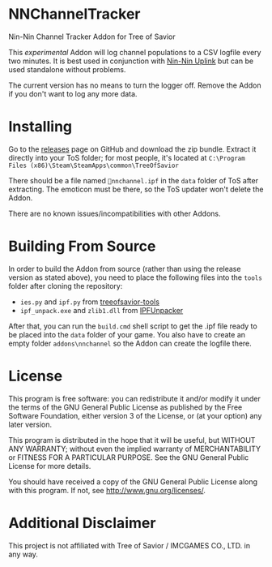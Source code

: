 # NNChannelTracker

Nin-Nin Channel Tracker Addon for Tree of Savior

This _experimental_ Addon will log channel populations to a CSV logfile every
two minutes. It is best used in conjunction with [Nin-Nin Uplink](https://github.com/ScorpicSavior/NinNinUplink)
but can be used standalone without problems.

The current version has no means to turn the logger off. Remove the Addon if you
don't want to log any more data.

# Installing

Go to the [releases](https://github.com/ScorpicSavior/NNChannelTracker/releases)
page on GitHub and download the zip bundle. Extract it directly into your ToS
folder; for most people, it's located at `C:\Program Files (x86)\Steam\SteamApps\common\TreeOfSavior`

There should be a file named `📜nnchannel.ipf` in the `data` folder of ToS
after extracting. The emoticon must be there, so the ToS updater won't delete
the Addon.

There are no known issues/incompatibilities with other Addons.

# Building From Source

In order to build the Addon from source (rather than using the release version
as stated above), you need to place the following files into the `tools` folder
after cloning the repository:

* `ies.py` and `ipf.py` from [treeofsavior-tools](https://github.com/TwoLaid/treeofsavior-tools)
* `ipf_unpack.exe` and `zlib1.dll` from [IPFUnpacker](https://github.com/r1emu/IPFUnpacker)

After that, you can run the `build.cmd` shell script to get the .ipf file ready
to be placed into the `data` folder of your game. You also have to create an
empty folder `addons\nnchannel` so the Addon can create the logfile there.

# License

This program is free software: you can redistribute it and/or modify
it under the terms of the GNU General Public License as published by
the Free Software Foundation, either version 3 of the License, or
(at your option) any later version.

This program is distributed in the hope that it will be useful,
but WITHOUT ANY WARRANTY; without even the implied warranty of
MERCHANTABILITY or FITNESS FOR A PARTICULAR PURPOSE.  See the
GNU General Public License for more details.

You should have received a copy of the GNU General Public License
along with this program.  If not, see <http://www.gnu.org/licenses/>.

# Additional Disclaimer

This project is not affiliated with Tree of Savior / IMCGAMES CO., LTD. in any way.
